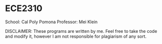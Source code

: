 # ECE2310

School: Cal Poly Pomona
Professor: Mei Klein

DISCLAIMER: These programs are written by me. Feel free to take the code and modify it, however I am not responsible for plagiarism of any sort.
